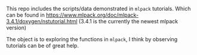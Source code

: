 This repo includes the scripts/data demonstrated in `mlpack` tutorials.
Which can be found in https://www.mlpack.org/doc/mlpack-3.4.1/doxygen/nstutorial.html
(3.4.1 is the currently the newest mlpack version)

The object is to exploring the functions in `mlpack`,
I think by observing tutorials can be of great help.
